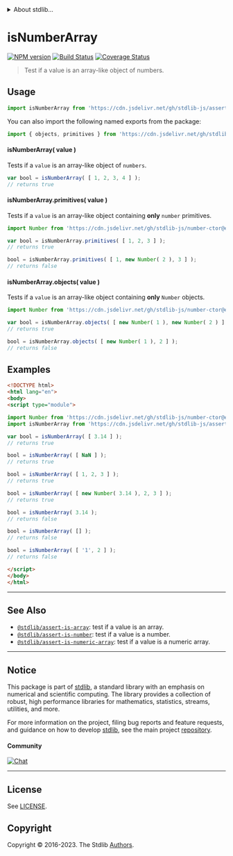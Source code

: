 <!--

@license Apache-2.0

Copyright (c) 2018 The Stdlib Authors.

Licensed under the Apache License, Version 2.0 (the "License");
you may not use this file except in compliance with the License.
You may obtain a copy of the License at

   http://www.apache.org/licenses/LICENSE-2.0

Unless required by applicable law or agreed to in writing, software
distributed under the License is distributed on an "AS IS" BASIS,
WITHOUT WARRANTIES OR CONDITIONS OF ANY KIND, either express or implied.
See the License for the specific language governing permissions and
limitations under the License.

-->


<details>
  <summary>
    About stdlib...
  </summary>
  <p>We believe in a future in which the web is a preferred environment for numerical computation. To help realize this future, we've built stdlib. stdlib is a standard library, with an emphasis on numerical and scientific computation, written in JavaScript (and C) for execution in browsers and in Node.js.</p>
  <p>The library is fully decomposable, being architected in such a way that you can swap out and mix and match APIs and functionality to cater to your exact preferences and use cases.</p>
  <p>When you use stdlib, you can be absolutely certain that you are using the most thorough, rigorous, well-written, studied, documented, tested, measured, and high-quality code out there.</p>
  <p>To join us in bringing numerical computing to the web, get started by checking us out on <a href="https://github.com/stdlib-js/stdlib">GitHub</a>, and please consider <a href="https://opencollective.com/stdlib">financially supporting stdlib</a>. We greatly appreciate your continued support!</p>
</details>

# isNumberArray

[![NPM version][npm-image]][npm-url] [![Build Status][test-image]][test-url] [![Coverage Status][coverage-image]][coverage-url] <!-- [![dependencies][dependencies-image]][dependencies-url] -->

> Test if a value is an array-like object of numbers.



<section class="usage">

## Usage

```javascript
import isNumberArray from 'https://cdn.jsdelivr.net/gh/stdlib-js/assert-is-number-array@esm/index.mjs';
```

You can also import the following named exports from the package:

```javascript
import { objects, primitives } from 'https://cdn.jsdelivr.net/gh/stdlib-js/assert-is-number-array@esm/index.mjs';
```

#### isNumberArray( value )

Tests if a `value` is an array-like object of `numbers`.

```javascript
var bool = isNumberArray( [ 1, 2, 3, 4 ] );
// returns true
```

#### isNumberArray.primitives( value )

Tests if a `value` is an array-like object containing **only** `number` primitives.

<!-- eslint-disable no-new-wrappers -->

```javascript
import Number from 'https://cdn.jsdelivr.net/gh/stdlib-js/number-ctor@esm/index.mjs';

var bool = isNumberArray.primitives( [ 1, 2, 3 ] );
// returns true

bool = isNumberArray.primitives( [ 1, new Number( 2 ), 3 ] );
// returns false
```

#### isNumberArray.objects( value )

Tests if a `value` is an array-like object containing **only** `Number` objects.

<!-- eslint-disable no-new-wrappers -->

```javascript
import Number from 'https://cdn.jsdelivr.net/gh/stdlib-js/number-ctor@esm/index.mjs';

var bool = isNumberArray.objects( [ new Number( 1 ), new Number( 2 ) ] );
// returns true

bool = isNumberArray.objects( [ new Number( 1 ), 2 ] );
// returns false
```

</section>

<!-- /.usage -->

<section class="examples">

## Examples

<!-- eslint-disable no-new-wrappers -->

<!-- eslint no-undef: "error" -->

```html
<!DOCTYPE html>
<html lang="en">
<body>
<script type="module">

import Number from 'https://cdn.jsdelivr.net/gh/stdlib-js/number-ctor@esm/index.mjs';
import isNumberArray from 'https://cdn.jsdelivr.net/gh/stdlib-js/assert-is-number-array@esm/index.mjs';

var bool = isNumberArray( [ 3.14 ] );
// returns true

bool = isNumberArray( [ NaN ] );
// returns true

bool = isNumberArray( [ 1, 2, 3 ] );
// returns true

bool = isNumberArray( [ new Number( 3.14 ), 2, 3 ] );
// returns true

bool = isNumberArray( 3.14 );
// returns false

bool = isNumberArray( [] );
// returns false

bool = isNumberArray( [ '1', 2 ] );
// returns false

</script>
</body>
</html>
```

</section>

<!-- /.examples -->

<!-- Section for related `stdlib` packages. Do not manually edit this section, as it is automatically populated. -->

<section class="related">

* * *

## See Also

-   <span class="package-name">[`@stdlib/assert-is-array`][@stdlib/assert/is-array]</span><span class="delimiter">: </span><span class="description">test if a value is an array.</span>
-   <span class="package-name">[`@stdlib/assert-is-number`][@stdlib/assert/is-number]</span><span class="delimiter">: </span><span class="description">test if a value is a number.</span>
-   <span class="package-name">[`@stdlib/assert-is-numeric-array`][@stdlib/assert/is-numeric-array]</span><span class="delimiter">: </span><span class="description">test if a value is a numeric array.</span>

</section>

<!-- /.related -->

<!-- Section for all links. Make sure to keep an empty line after the `section` element and another before the `/section` close. -->


<section class="main-repo" >

* * *

## Notice

This package is part of [stdlib][stdlib], a standard library with an emphasis on numerical and scientific computing. The library provides a collection of robust, high performance libraries for mathematics, statistics, streams, utilities, and more.

For more information on the project, filing bug reports and feature requests, and guidance on how to develop [stdlib][stdlib], see the main project [repository][stdlib].

#### Community

[![Chat][chat-image]][chat-url]

---

## License

See [LICENSE][stdlib-license].


## Copyright

Copyright &copy; 2016-2023. The Stdlib [Authors][stdlib-authors].

</section>

<!-- /.stdlib -->

<!-- Section for all links. Make sure to keep an empty line after the `section` element and another before the `/section` close. -->

<section class="links">

[npm-image]: http://img.shields.io/npm/v/@stdlib/assert-is-number-array.svg
[npm-url]: https://npmjs.org/package/@stdlib/assert-is-number-array

[test-image]: https://github.com/stdlib-js/assert-is-number-array/actions/workflows/test.yml/badge.svg?branch=v0.1.0
[test-url]: https://github.com/stdlib-js/assert-is-number-array/actions/workflows/test.yml?query=branch:v0.1.0

[coverage-image]: https://img.shields.io/codecov/c/github/stdlib-js/assert-is-number-array/main.svg
[coverage-url]: https://codecov.io/github/stdlib-js/assert-is-number-array?branch=main

<!--

[dependencies-image]: https://img.shields.io/david/stdlib-js/assert-is-number-array.svg
[dependencies-url]: https://david-dm.org/stdlib-js/assert-is-number-array/main

-->

[chat-image]: https://img.shields.io/gitter/room/stdlib-js/stdlib.svg
[chat-url]: https://app.gitter.im/#/room/#stdlib-js_stdlib:gitter.im

[stdlib]: https://github.com/stdlib-js/stdlib

[stdlib-authors]: https://github.com/stdlib-js/stdlib/graphs/contributors

[umd]: https://github.com/umdjs/umd
[es-module]: https://developer.mozilla.org/en-US/docs/Web/JavaScript/Guide/Modules

[deno-url]: https://github.com/stdlib-js/assert-is-number-array/tree/deno
[umd-url]: https://github.com/stdlib-js/assert-is-number-array/tree/umd
[esm-url]: https://github.com/stdlib-js/assert-is-number-array/tree/esm
[branches-url]: https://github.com/stdlib-js/assert-is-number-array/blob/main/branches.md

[stdlib-license]: https://raw.githubusercontent.com/stdlib-js/assert-is-number-array/main/LICENSE

<!-- <related-links> -->

[@stdlib/assert/is-array]: https://github.com/stdlib-js/assert-is-array/tree/esm

[@stdlib/assert/is-number]: https://github.com/stdlib-js/assert-is-number/tree/esm

[@stdlib/assert/is-numeric-array]: https://github.com/stdlib-js/assert-is-numeric-array/tree/esm

<!-- </related-links> -->

</section>

<!-- /.links -->

